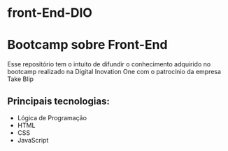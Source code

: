 # front-End-DIO

# Bootcamp sobre Front-End

Esse repositório tem o intuito de difundir o conhecimento adquirido no bootcamp realizado na Digital Inovation One com o patrocínio da empresa Take Blip

## Principais tecnologias: 

* Lógica de Programação 
* HTML
* CSS
* JavaScript


